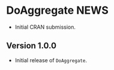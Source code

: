 # DoAggregate NEWS

* Initial CRAN submission.

## Version 1.0.0
- Initial release of `DoAggregate`.
